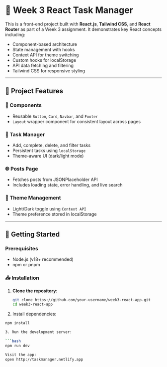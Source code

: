 # 🚀 Week 3 React Task Manager 

This is a front-end project built with **React.js**, **Tailwind CSS**, and **React Router** as part of a Week 3 assignment. It demonstrates key React concepts including:

- Component-based architecture
- State management with hooks
- Context API for theme switching
- Custom hooks for localStorage
- API data fetching and filtering
- Tailwind CSS for responsive styling

---

## 📂 Project Features

### 🧩 Components
- Reusable `Button`, `Card`, `Navbar`, and `Footer`
- `Layout` wrapper component for consistent layout across pages

### 📝 Task Manager
- Add, complete, delete, and filter tasks
- Persistent tasks using `localStorage`
- Theme-aware UI (dark/light mode)

### 🌐 Posts Page
- Fetches posts from JSONPlaceholder API
- Includes loading state, error handling, and live search

### 🌙 Theme Management
- Light/Dark toggle using `Context API`
- Theme preference stored in localStorage

---

## 🔧 Getting Started

### Prerequisites
- Node.js (v18+ recommended)
- npm or pnpm

### 📥 Installation

1. **Clone the repository**:
   ```bash
   git clone https://github.com/your-username/week3-react-app.git
   cd week3-react-app

2. Install dependencies:

```bash
npm install

3. Run the development server:

```bash
npm run dev

Visit the app:
open http://taskmanager.netlify.app

